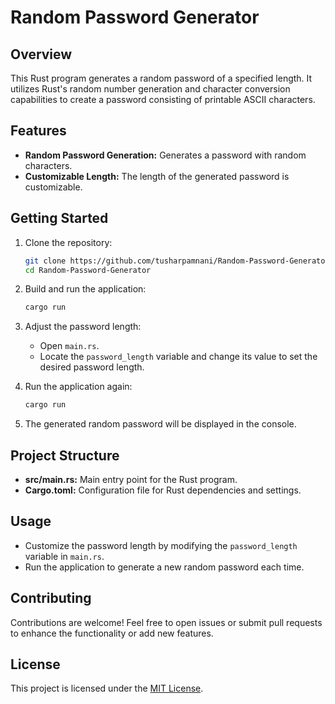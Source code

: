 # Random Password Generator

## Overview

This Rust program generates a random password of a specified length. It utilizes Rust's random number generation and character conversion capabilities to create a password consisting of printable ASCII characters.

## Features

- **Random Password Generation:** Generates a password with random characters.
- **Customizable Length:** The length of the generated password is customizable.

## Getting Started

1. Clone the repository:

    ```bash
    git clone https://github.com/tusharpamnani/Random-Password-Generator.git
    cd Random-Password-Generator
    ```

2. Build and run the application:

    ```bash
    cargo run
    ```

3. Adjust the password length:

    - Open `main.rs`.
    - Locate the `password_length` variable and change its value to set the desired password length.

4. Run the application again:

    ```bash
    cargo run
    ```

5. The generated random password will be displayed in the console.

## Project Structure

- **src/main.rs:** Main entry point for the Rust program.
- **Cargo.toml:** Configuration file for Rust dependencies and settings.

## Usage

- Customize the password length by modifying the `password_length` variable in `main.rs`.
- Run the application to generate a new random password each time.

## Contributing

Contributions are welcome! Feel free to open issues or submit pull requests to enhance the functionality or add new features.

## License

This project is licensed under the [MIT License](LICENSE).
